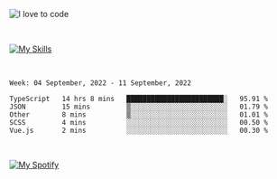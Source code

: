 ![I love to code](https://capsule-render.vercel.app/api?height=250&type=waving&color=gradient&customColorList=14&section=header&text=%F0%9F%92%80%20%F0%9F%96%A4%20%F0%9F%92%BB&fontSize=34&fontColor=fff&animation=fadeIn&fontAlignY=40)

<br>

[![My Skills](https://skillicons.dev/icons?i=html,css,js,ts,dart,react,vue,astro,nextjs,nuxtjs,svelte,remix,gatsby,flutter,jest,sass,styledcomponents,tailwind,materialui,nodejs,graphql,git,netlify,ai,figma)](https://skillicons.dev)

<br>


<!--START_SECTION:waka-->
```text
Week: 04 September, 2022 - 11 September, 2022

TypeScript   14 hrs 8 mins   ████████████████████████░   95.91 % 
JSON         15 mins         ▒░░░░░░░░░░░░░░░░░░░░░░░░   01.79 % 
Other        8 mins          ▒░░░░░░░░░░░░░░░░░░░░░░░░   01.01 % 
SCSS         4 mins          ░░░░░░░░░░░░░░░░░░░░░░░░░   00.50 % 
Vue.js       2 mins          ░░░░░░░░░░░░░░░░░░░░░░░░░   00.30 % 
```
<!--END_SECTION:waka-->


<br>

[![My Spotify](https://spotify-github-profile.vercel.app/api/view?uid=dmblakedesign&cover_image=true&theme=default&bar_color=53b14f&bar_color_cover=false)](https://github.com/kittinan/spotify-github-profile)
